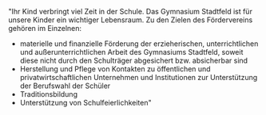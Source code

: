 "Ihr Kind verbringt viel Zeit in der Schule. Das Gymnasium Stadtfeld ist für unsere Kinder ein wichtiger Lebensraum. Zu den Zielen des Fördervereins gehören im Einzelnen:
- materielle und finanzielle Förderung der erzieherischen, unterrichtlichen und außerunterrichtlichen Arbeit des Gymnasiums Stadtfeld, soweit diese nicht durch den Schulträger abgesichert bzw. absicherbar sind
- Herstellung und Pflege von Kontakten zu öffentlichen und privatwirtschaftlichen Unternehmen und Institutionen zur Unterstützung der Berufswahl der Schüler
- Traditionsbildung
- Unterstützung von Schulfeierlichkeiten"